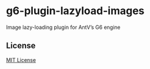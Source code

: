 # g6-plugin-lazyload-images

Image lazy-loading plugin for AntV’s G6 engine

## License

[MIT License](LICENSE.txt)
